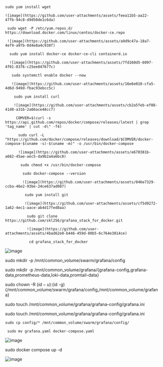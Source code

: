     sudo yum install wget

    ![image](https://github.com/user-attachments/assets/feea11b5-aa22-47fb-94c8-d9d50de1c6da)

     sudo wget -P /etc/yum.repos.d/ https://download.docker.com/linux/centos/docker-ce.repo
     
     ![image](https://github.com/user-attachments/assets/a9d9c47a-18a7-4ef9-a97b-0d4e8a4c938f)

      sudo yum install docker-ce docker-ce-cli containerd.io

      ![image](https://github.com/user-attachments/assets/7fd160d5-6097-4f01-8376-c25ee847677c)

       sudo systemctl enable docker --now

       ![image](https://github.com/user-attachments/assets/16e6e010-cfa5-4d6d-949d-fbac93ebcc5c)

        sudo yum install curl

        ![image](https://github.com/user-attachments/assets/cb2a5feb-ef08-41d8-a31b-2a66ace48cc7)

         COMVER=$(curl -s https://api.github.com/repos/docker/compose/releases/latest | grep 'tag_name' | cut -d\" -f4)

          sudo curl -L "https://github.com/docker/compose/releases/download/$COMVER/docker-compose-$(uname -s)-$(uname -m)" -o /usr/bin/docker-compose

          ![image](https://github.com/user-attachments/assets/e670381b-a682-45ae-aec5-da9b2a4a6bc8)

           sudo chmod +x /usr/bin/docker-compose

            sudo docker-compose --version

            ![image](https://github.com/user-attachments/assets/046e7329-ccba-46e2-93be-24ce637ad087)

             sudo yum install git

             ![image](https://github.com/user-attachments/assets/cf5d9272-1a62-4ec1-aace-ab4d17fed8aa)

              sudo git clone https://github.com/skl256/grafana_stack_for_docker.git

              ![image](https://github.com/user-attachments/assets/4bad62e0-b446-459d-80b5-6c764e3814ce)

               cd grafana_stack_for_docker

![image](https://github.com/user-attachments/assets/c8df7138-fd82-4a18-9acb-9d6d1045dab4)

 sudo mkdir -p /mnt/common_volume/swarm/grafana/config

 sudo mkdir -p /mnt/common_volume/grafana/{grafana-config,grafana-data,prometheus-data,loki-data,promtail-data}

 sudo chown -R $(id -u):$(id -g) {/mnt/common_volume/swarm/grafana/config,/mnt/common_volume/grafana}

  sudo touch /mnt/common_volume/grafana/grafana-config/grafana.ini

   sudo touch /mnt/common_volume/grafana/grafana-config/grafana.ini

    sudo cp config/* /mnt/common_volume/swarm/grafana/config/

     sudo mv grafana.yaml docker-compose.yaml

![image](https://github.com/user-attachments/assets/b6e4bda5-4e94-46ed-b03f-28de5749ac65)

 sudo docker compose up -d

 ![image](https://github.com/user-attachments/assets/7e9163df-fbbf-4e3e-9f90-e87442683f9d)






             



         

        

        



        
      






      
